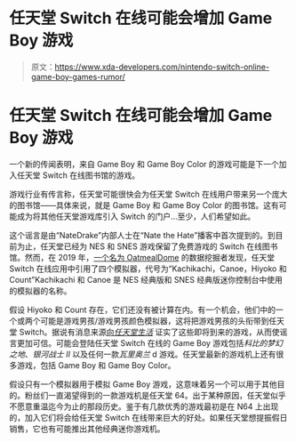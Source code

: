 # 任天堂 Switch 在线可能会增加 Game Boy 游戏

> 原文：<https://www.xda-developers.com/nintendo-switch-online-game-boy-games-rumor/>

# 任天堂 Switch 在线可能会增加 Game Boy 游戏

一个新的传闻表明，来自 Game Boy 和 Game Boy Color 的游戏可能是下一个加入任天堂 Switch 在线图书馆的游戏。

游戏行业有传言称，任天堂可能很快会为任天堂 Switch 在线用户带来另一个庞大的图书馆——具体来说，就是 Game Boy 和 Game Boy Color 的图书馆。这有可能成为将其他任天堂游戏库引入 Switch 的门户…至少，人们希望如此。

这个谣言是由“NateDrake”内部人士在“Nate the Hate”播客中首次提到的。到目前为止，任天堂已经为 NES 和 SNES 游戏保留了免费游戏的 Switch 在线图书馆。然而，在 2019 年，[一个名为 OatmealDome](https://twitter.com/OatmealDome/status/1084303319277989888) 的数据挖掘者发现，任天堂 Switch 在线应用中引用了四个模拟器，代号为“Kachikachi，Canoe，Hiyoko 和 Count”Kachikachi 和 Canoe 是 NES 经典版和 SNES 经典版迷你控制台中使用的模拟器的名称。

假设 Hiyoko 和 Count 存在，它们还没有被计算在内。有一个机会，他们中的一个或两个可能是游戏男孩/游戏男孩颜色模拟器，这将把游戏男孩的头衔带到任天堂 Switch。据说有消息来源[向*任天堂生活*](https://www.nintendolife.com/news/2021/08/rumour_nintendo_will_expand_its_switch_online_service_with_game_boy_and_game_boy_color_titles) 证实了这些即将到来的游戏，从而使谣言更加可信。可能会登陆任天堂 Switch 在线的 Game Boy 游戏包括*科比的梦幻之地*、*银河战士 II* 以及任何一款*瓦里奥兰* d 游戏。任天堂最新的游戏机上还有很多游戏，包括 Game Boy 和 Game Boy Color。

假设只有一个模拟器用于模拟 Game Boy 游戏，这意味着另一个可以用于其他目的。粉丝们一直渴望得到的一款游戏机是任天堂 64。出于某种原因，任天堂似乎不愿意重温迄今为止的那段历史。鉴于有几款优秀的游戏最初是在 N64 上出现的，加入它们将会给任天堂 Switch 在线带来巨大的好处。如果任天堂想提振假日销售，它也有可能推出其他经典迷你游戏机。